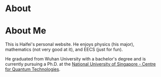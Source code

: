 # About

# About Me

This is Haifei's personal website. He enjoys physics (his major), mathematics (not very good at it), and EECS (just for fun).

He graduated from Wuhan University with a bachelor's degree and is currently pursuing a Ph.D. at the [National University of Singapore - Centre for Quantum Technologies](https://quantumlah.org).
